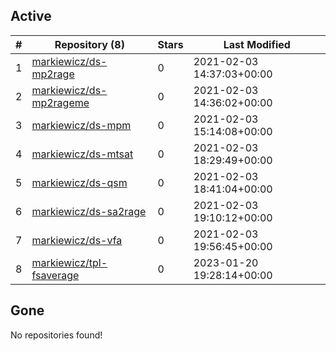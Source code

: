 ## Active
| # | Repository (8) | Stars | Last Modified |
| --- | --- | --- | --- |
| 1 | [markiewicz/ds-mp2rage](https://gin.g-node.org/markiewicz/ds-mp2rage) | 0 | 2021-02-03 14:37:03+00:00 |
| 2 | [markiewicz/ds-mp2rageme](https://gin.g-node.org/markiewicz/ds-mp2rageme) | 0 | 2021-02-03 14:36:02+00:00 |
| 3 | [markiewicz/ds-mpm](https://gin.g-node.org/markiewicz/ds-mpm) | 0 | 2021-02-03 15:14:08+00:00 |
| 4 | [markiewicz/ds-mtsat](https://gin.g-node.org/markiewicz/ds-mtsat) | 0 | 2021-02-03 18:29:49+00:00 |
| 5 | [markiewicz/ds-qsm](https://gin.g-node.org/markiewicz/ds-qsm) | 0 | 2021-02-03 18:41:04+00:00 |
| 6 | [markiewicz/ds-sa2rage](https://gin.g-node.org/markiewicz/ds-sa2rage) | 0 | 2021-02-03 19:10:12+00:00 |
| 7 | [markiewicz/ds-vfa](https://gin.g-node.org/markiewicz/ds-vfa) | 0 | 2021-02-03 19:56:45+00:00 |
| 8 | [markiewicz/tpl-fsaverage](https://gin.g-node.org/markiewicz/tpl-fsaverage) | 0 | 2023-01-20 19:28:14+00:00 |

## Gone
No repositories found!
